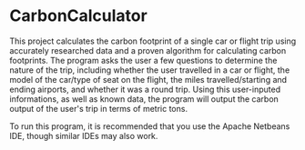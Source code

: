 # CarbonCalculator
This project calculates the carbon footprint of a single car or flight trip using accurately researched data and a proven algorithm for calculating carbon footprints. The program asks the user a few questions to determine the nature of the trip, including whether the user travelled in a car or flight, the model of the car/type of seat on the flight, the miles travelled/starting and ending airports, and whether it was a round trip. Using this user-inputed informations, as well as known data, the program will output the carbon output of the user's trip in terms of metric tons. 

To run this program, it is recommended that you use the Apache Netbeans IDE, though similar IDEs may also work. 
